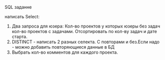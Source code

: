 SQL заданне

написать Select:
1. Два запроса для юзера:
Кол-во проектов у которых юзеры без задач
кол-во проектов с задачами. Отсортировать по кол-ву задач и дате старта.
2. DISTINCT - написать 2 разных селекта. С повторами и без.Если надо - можно добавить повторяющиеся данные в БД
3. Выбрать кол-во комментов для каждого проекта.

